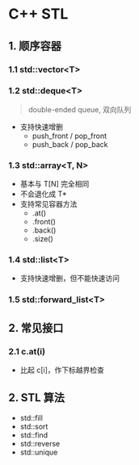 # C++ STL

## 1. 顺序容器

### 1.1 std::vector\<T>

### 1.2 std::deque\<T>

> double-ended queue, 双向队列

+ 支持快速增删
  + push_front / pop_front
  + push_back / pop_back

### 1.3 std::array\<T, N>

+ 基本与 T\[N] 完全相同
+ 不会退化成 T*
+ 支持常见容器方法
  + .at()
  + .front()
  + .back()
  + .size()

### 1.4 std::list\<T>

+ 支持快速增删，但不能快速访问

### 1.5 std::forward_list\<T>

## 2. 常见接口

### 2.1 c.at(i)

+ 比起 c\[i]，作下标越界检查

## 2. STL 算法

+ std::fill
+ std::sort
+ std::find
+ std::reverse
+ std::unique
